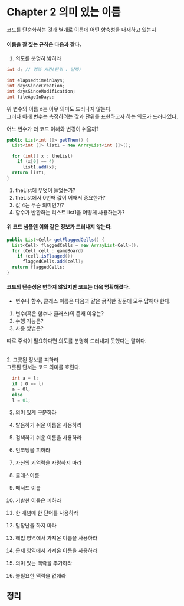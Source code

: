 # Chapter 2 의미 있는 이름

코드를 단순화하는 것과 별개로 이름에 어떤 함축성을 내재하고 있는지

#### 이름을 잘 짓는 규칙은 다음과 같다.

1. 의도를 분명히 밝혀라

```java
int d; // 경과 시간(단위 : 날짜)
```

```java
int elapsedtimeinDays;
int daysSinceCreation;
int daysSinceModification;
int fileAgeInDays;
```

위 변수의 이름 d는 아무 의미도 드러나지 않는다. <br>
그러나 아래 변수는 측정하려는 값과 단위를 표현하고자 하는 의도가 드러나있다.

어느 변수가 더 코드 이해와 변경이 쉬울까?

```java
public List<int []> getThem() {
  List<int []> list1 = new ArrayList<int []>();

  for (int[] x : theList)
    if (x[0] == 4)
      list1.add(x);
  return list1;
}
```

1. theList에 무엇이 들었는가?
2. theList에서 0번째 값이 어째서 중요한가?
3. 값 4는 무슨 의미인가?
4. 함수가 반환하는 리스트 list1을 어떻게 사용하는가?

#### 위 코드 샘플엔 이와 같은 정보가 드러나지 않는다.

```java
public List<Cell> getFlaggedCells() {
  List<Cell> flaggedCells = new ArrayList<Cell>();
  for (Cell cell : gameBoard)
    if (cell.isFlaaged())
      flaggedCells.add(cell);
  return flaggedCells;
}
```

#### 코드의 단순성은 변하지 않았지만 코드는 더욱 명확해졌다.

- 변수나 함수, 클래스 이름은 다음과 같은 굵직한 질문에 모두 답해야 한다.

1. 변수(혹은 함수나 클래스)의 존재 이유는?
2. 수행 기능은?
3. 사용 방법은?

따로 주석이 필요하다면 의도를 분명히 드러내지 못했다는 말이다.

<br>
2. 그릇된 정보를 피하라
<br>
그릇된 단서는 코드 의미를 흐린다.

```java
  int a = l;
  if ( O == l)
  a = Ol;
  else
  l = 01;
```

3. 의미 있게 구분하라

4. 발음하기 쉬운 이름을 사용하라

5. 검색하기 쉬운 이름을 사용하라

6. 인코딩을 피하라

7. 자신의 기억력을 자랑하지 마라

8. 클래스이름

9. 메서드 이름

10. 기발한 이름은 피하라

11. 한 개념에 한 단어를 사용하라

12. 말장난을 하지 마라

13. 해법 영역에서 가져온 이름을 사용하라

14. 문제 영역에서 가져온 이름을 사용하라

15. 의미 있는 맥락을 추가하라

16. 불필요한 맥락을 없애라

## 정리
